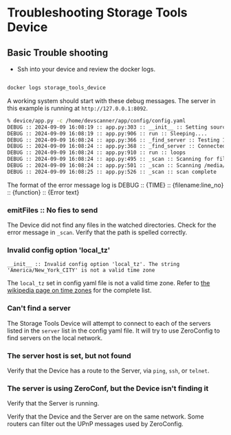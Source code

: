 # Troubleshooting Storage Tools Device

## Basic Trouble shooting

* Ssh into your device and review the docker logs.

```bash

docker logs storage_tools_device
```

A working system should start with these debug messages.  The server in this example is running at `http://127.0.0.1:8092`.

```bash
% device/app.py -c /home/devscanner/app/config/config.yaml
DEBUG :: 2024-09-09 16:08:19 :: app.py:303 :: __init__ :: Setting source name to DEV-a0291955017f 
DEBUG :: 2024-09-09 16:08:19 :: app.py:906 :: run :: Sleeping.... 
DEBUG :: 2024-09-09 16:08:24 :: app.py:366 :: _find_server :: Testing 127.0.0.1:8092 
DEBUG :: 2024-09-09 16:08:24 :: app.py:368 :: _find_server :: Connected to 127.0.0.1:8092 
DEBUG :: 2024-09-09 16:08:24 :: app.py:910 :: run :: loops 
DEBUG :: 2024-09-09 16:08:24 :: app.py:495 :: _scan :: Scanning for files 
DEBUG :: 2024-09-09 16:08:24 :: app.py:501 :: _scan :: Scanning /media/norm/Extreme SSD/airlab/volume3/chiron/datasets/experiments/ 
DEBUG :: 2024-09-09 16:08:25 :: app.py:526 :: _scan :: scan complete 
```

The format of the error message log is DEBUG :: {TIME} :: {filename:line_no} :: {function} :: {Error text}

### emitFiles :: No fies to send

The Device did not find any files in the watched directories.  Check for the error message in `_scan`.  Verify that the path is spelled correctly.

### Invalid config option 'local_tz'

`__init__ :: Invalid config option 'local_tz'. The string 'America/New_York_CITY' is not a valid time zone`

The `local_tz` set in config yaml file is not a valid time zone. Refer to [the wikipedia page on time zones](https://en.wikipedia.org/wiki/List_of_tz_database_time_zones) for the complete list.

### Can't find a server

The Storage Tools Device will attempt to connect to each of the servers listed in the `server` list in the config yaml file.  It will try to use ZeroConfig to find servers on the local network.  

### The server host is set, but not found

Verify that the Device has a route to the Server, via `ping`, `ssh`, or `telnet`.

### The server is using ZeroConf, but the Device isn't finding it

Verify that the Server is running.  

Verify that the Device and the Server are on the same network.  Some routers can filter out the UPnP messages used by ZeroConfig.
